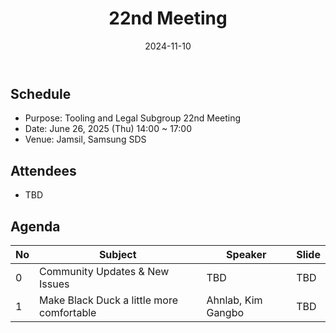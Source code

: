 ﻿---
title: "22nd Meeting"
linkTitle: "22nd Meeting"
weight: 6
date: 2024-11-10
type: docs
description: Tooling & Legal Subgroup 22nd Meeting
---

## Schedule
* Purpose: Tooling and Legal Subgroup 22nd Meeting
* Date: June 26, 2025 (Thu) 14:00 ~ 17:00
* Venue: Jamsil, Samsung SDS

## Attendees
* TBD

## Agenda
| No | Subject           | Speaker | Slide |
|----|-----------------|------|------|
| 0  | Community Updates & New Issues | TBD | TBD |
| 1  | Make Black Duck a little more comfortable | Ahnlab, Kim Gangbo | TBD |

<!--

## Attendees

## Meeting Minutes

## Photo Gallery

<div ><span class="image fit">
</span></div> -->